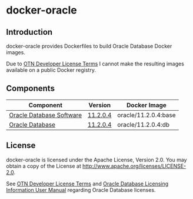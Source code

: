 # docker-oracle

## Introduction
docker-oracle provides Dockerfiles to build Oracle Database Docker images.

Due to [OTN Developer License Terms](http://www.oracle.com/technetwork/licenses/standard-license-152015.html) I cannot make the resulting images available on a public Docker registry.

## Components

| Component                     | Version  | Docker Image |
| ----------------------------- | -------- | ------------ |
| [Oracle Database Software](https://github.com/SP-SuperPoney/docker-oracle/tree/master/OracleDatabaseSoftware/)  | [11.2.0.4](https://github.com/SP-SuperPoney/docker-oracle/tree/master/OracleDatabaseSoftware/) | oracle/11.2.0.4:base 
| [Oracle Database](https://github.com/SP-SuperPoney/docker-oracle/tree/master/OracleDatabase) | [11.2.0.4](https://github.com/SP-SuperPoney/docker-oracle/tree/master/OracleDatabase) | oracle/11.2.0.4:db |

## License

docker-oracle is licensed under the Apache License, Version 2.0. You may obtain a copy of the License at <http://www.apache.org/licenses/LICENSE-2.0>.

See [OTN Developer License Terms](http://www.oracle.com/technetwork/licenses/standard-license-152015.html) and [Oracle Database Licensing Information User Manual](https://docs.oracle.com/database/122/DBLIC/Licensing-Information.htm#DBLIC-GUID-B6113390-9586-46D7-9008-DCC9EDA45AB4) regarding Oracle Database licenses.